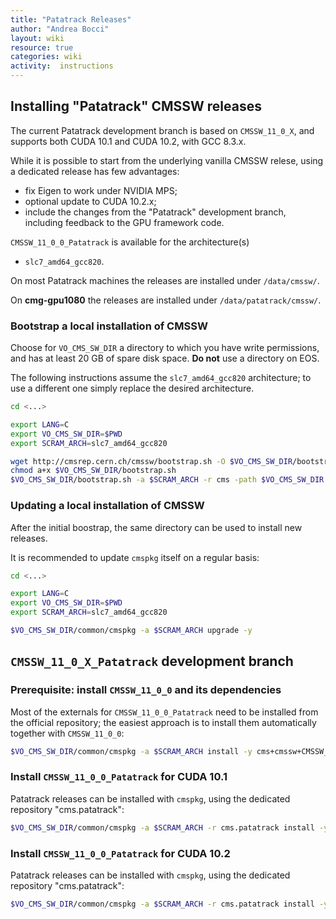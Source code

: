 ```yaml
---
title: "Patatrack Releases"
author: "Andrea Bocci"
layout: wiki
resource: true
categories: wiki
activity:  instructions
---
```


## Installing "Patatrack" CMSSW releases
The current Patatrack development branch is based on `CMSSW_11_0_X`, and
supports both CUDA 10.1 and CUDA 10.2, with GCC 8.3.x.

While it is possible to start from the underlying vanilla CMSSW relese, using a
dedicated release has few advantages:

  - fix Eigen to work under NVIDIA MPS;
  - optional update to CUDA 10.2.x;
  - include the changes from the "Patatrack" development branch, including
   feedback to the GPU framework code.

`CMSSW_11_0_0_Patatrack` is available for the architecture(s)

  - `slc7_amd64_gcc820`.

On most Patatrack machines the releases are installed under `/data/cmssw/`.

On **cmg-gpu1080** the releases are installed under `/data/patatrack/cmssw/`.


### Bootstrap a local installation of CMSSW
Choose for `VO_CMS_SW_DIR` a directory to which you have write permissions, and
has at least 20 GB of spare disk space. **Do not** use a directory on EOS.

The following instructions assume the `slc7_amd64_gcc820` architecture; to use a
different one simply replace the desired architecture.

```bash
cd <...>

export LANG=C
export VO_CMS_SW_DIR=$PWD
export SCRAM_ARCH=slc7_amd64_gcc820

wget http://cmsrep.cern.ch/cmssw/bootstrap.sh -O $VO_CMS_SW_DIR/bootstrap.sh
chmod a+x $VO_CMS_SW_DIR/bootstrap.sh
$VO_CMS_SW_DIR/bootstrap.sh -a $SCRAM_ARCH -r cms -path $VO_CMS_SW_DIR setup
```

### Updating a local installation of CMSSW
After the initial boostrap, the same directory can be used to install new releases.

It is recommended to update `cmspkg` itself on a regular basis:
```bash
cd <...>

export LANG=C
export VO_CMS_SW_DIR=$PWD
export SCRAM_ARCH=slc7_amd64_gcc820

$VO_CMS_SW_DIR/common/cmspkg -a $SCRAM_ARCH upgrade -y
```


## `CMSSW_11_0_X_Patatrack` development branch

### Prerequisite: install `CMSSW_11_0_0` and its dependencies
Most of the externals for `CMSSW_11_0_0_Patatrack` need to be installed from the
official repository; the easiest approach is to install them automatically
together with `CMSSW_11_0_0`:
```bash
$VO_CMS_SW_DIR/common/cmspkg -a $SCRAM_ARCH install -y cms+cmssw+CMSSW_11_0_0
```

### Install `CMSSW_11_0_0_Patatrack` for CUDA 10.1
Patatrack releases can be installed with `cmspkg`, using the dedicated repository
"cms.patatrack":
```bash
$VO_CMS_SW_DIR/common/cmspkg -a $SCRAM_ARCH -r cms.patatrack install -y cms+cmssw+CMSSW_11_0_0_Patatrack
```

### Install `CMSSW_11_0_0_Patatrack` for CUDA 10.2
Patatrack releases can be installed with `cmspkg`, using the dedicated repository
"cms.patatrack":
```bash
$VO_CMS_SW_DIR/common/cmspkg -a $SCRAM_ARCH -r cms.patatrack install -y cms+cmssw+CMSSW_11_0_0_Patatrack_CUDA_10_2
```
